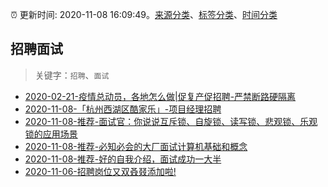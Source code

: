 :alarm_clock: 更新时间: 2020-11-08 16:09:49。[来源分类](../README.md)、[标签分类](../TAGS.md)、[时间分类](../TIMELINE.md)

## 招聘面试


> 关键字：`招聘`、`面试`



- [2020-02-21-疫情总动员，各地怎么做|促复产促招聘-严禁断路硬隔离](http://m.china.caixin.com/m/2020-02-22/101519091.html) 
- [2020-11-08-「杭州西湖区酷家乐」-项目经理招聘](https://www.v2ex.com/t/722992) 
- [2020-11-08-推荐-面试官：你说说互斥锁、自旋锁、读写锁、悲观锁、乐观锁的应用场景](https://toutiao.io/k/vhisgi9) 
- [2020-11-08-推荐-必知必会的大厂面试计算机基础和概念](https://toutiao.io/k/xvy1us5) 
- [2020-11-08-推荐-好的自我介绍，面试成功一大半](https://toutiao.io/k/lpyu6km) 
- [2020-11-06-招聘岗位又双叒叕添加啦!](https://sec.thief.one/article_content?a_id=4e677848e40c9a017264fa7845d13d07) 